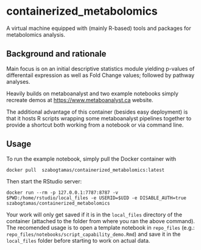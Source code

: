 # containerized_metabolomics

A virtual machine equipped with (mainly R-based) tools and packages for metabolomics analysis.

## Background and rationale

Main focus is on an initial descriptive statistics module yielding p-values of differentail expression as well as Fold Change values; followed by pathway analyses.
  
Heavily builds on metaboanalyst and two example notebooks simply recreate demos at https://www.metaboanalyst.ca website.
  
The additional advantage of this container (besides easy deployment) is that it hosts R scripts wrapping some metaboanalyst pipelines together to provide a shortcut both working from a notebook or via command line.

## Usage

To run the example notebook, simply pull the Docker container with

```
docker pull  szabogtamas/containerized_metabolomics:latest
```

Then start the RStudio server:

```
docker run --rm -p 127.0.0.1:7787:8787 -v $PWD:/home/rstudio/local_files -e USERID=$UID -e DISABLE_AUTH=true szabogtamas/containerized_metabolomics
```

Your work will only get saved if it is in the `local_files` directory of the container (attached to the folder from where you ran the above command).  
The recomended usage is to open a template notebook in `repo_files` (e.g.: `repo_files/notebooks/script_capability_demo.Rmd`) and save it in the `local_files` folder before starting to work on actual data.